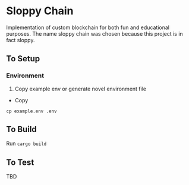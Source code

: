 # Sloppy Chain 
Implementation of custom blockchain for both fun and educational purposes. The name sloppy chain was chosen because this project is in fact sloppy. 

## To Setup

### Environment
1. Copy example env or generate novel environment file
* Copy
```
cp example.env .env
```

## To Build
Run `cargo build`

## To Test
TBD
